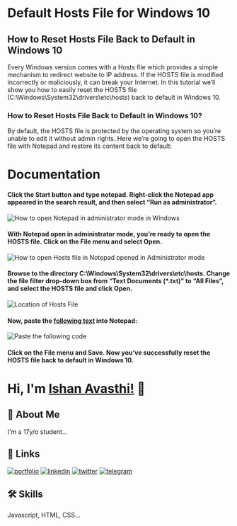 
# Default Hosts File for Windows 10

## How to Reset Hosts File Back to Default in Windows 10


Every Windows version comes with a Hosts file which provides a simple mechanism to redirect website to IP address. If the HOSTS file is modified incorrectly or maliciously, it can break your Internet. In this tutorial we’ll show you how to easily reset the HOSTS file (C:\Windows\System32\drivers\etc\hosts) back to default in Windows 10.

### How to Reset Hosts File Back to Default in Windows 10?

By default, the HOSTS file is protected by the operating system so you’re unable to edit it without admin rights. Here we’re going to open the HOSTS file with Notepad and restore its content back to default:
# Documentation


#### Click the Start button and type notepad. Right-click the Notepad app appeared in the search result, and then select “Run as administrator“.
![How to open Notepad in administrator mode in Windows](https://www.top-password.com/blog/wp-content/uploads/2018/10/open-notepad-as-administrator.png)

#### With Notepad open in administrator mode, you’re ready to open the HOSTS file. Click on the File menu and select Open.
![How to open Hosts file in Notepad opened in Administrator mode](https://www.top-password.com/blog/wp-content/uploads/2018/11/notepad-file-menu.png)

#### Browse to the directory C:\Windows\System32\drivers\etc\hosts. Change the file filter drop-down box from “Text Documents (*.txt)” to “All Files“, and select the HOSTS file and click Open.
![Location of Hosts File](https://www.top-password.com/blog/wp-content/uploads/2018/11/open-the-hosts-file.png)

#### Now, paste the [following text](https://raw.githubusercontent.com/avasthi-git/default-hosts-file/main/hosts) into Notepad:
![Paste the following code](https://www.top-password.com/blog/wp-content/uploads/2018/11/reset-hosts-file-to-default.png)

#### Click on the File menu and Save. Now you’ve successfully reset the HOSTS file back to default in Windows 10.



# Hi, I'm [Ishan Avasthi!](http://ishanavasthi.in) 👋


## 🚀 About Me
I'm a 17y/o student...  


## 🔗 Links
[![portfolio](https://img.shields.io/badge/my_portfolio-000?style=for-the-badge&logo=ko-fi&logoColor=white)](https://ishanavasthi.in/)
[![linkedin](https://img.shields.io/badge/linkedin-0A66C2?style=for-the-badge&logo=linkedin&logoColor=white)](https://www.linkedin.com/in/heyavasthi)
[![twitter](https://img.shields.io/badge/twitter-1DA1F2?style=for-the-badge&logo=twitter&logoColor=white)](https://twitter.com/heyavasthi)
[![telegram](https://img.shields.io/badge/Telegram-Message%20me%20on%20Telegram-blue)](https://telegram.me/ishanavasthi)


## 🛠 Skills
Javascript, HTML, CSS...

